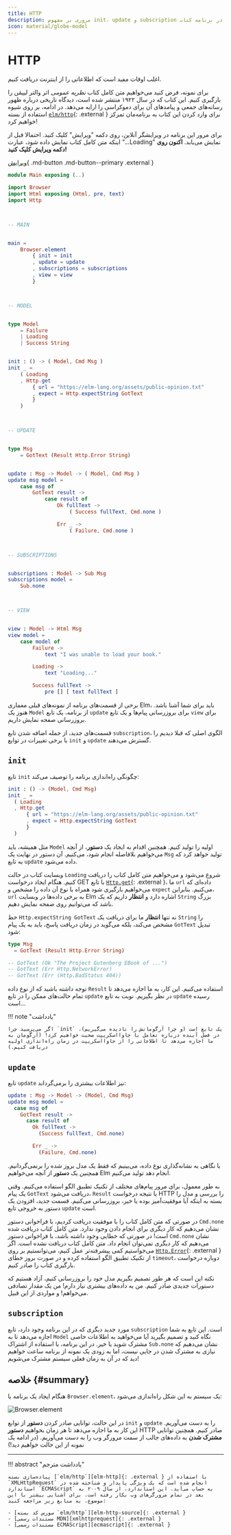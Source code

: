 ```yaml
---
title: HTTP
description: مروری بر مفهوم init، update و subscription در برنامه کتاب
icon: material/globe-model
---
```


# HTTP

اغلب اوقات مفید است که اطلاعاتی را از اینترنت دریافت کنیم.

برای نمونه، فرض کنید می‌خواهیم متن کامل کتاب _نظریه عمومی_ اثر والتر لیپمَن را بارگیری کنیم. این کتاب که در سال ۱۹۲۲ منتشر شده است، دیدگاه تاریخی درباره ظهور رسانه‌های جمعی و پیامدهای آن برای دموکراسی را ارایه می‌دهد. در ادامه، بر روی شیوه استفاده از بسته [`elm/http`][elm-http]{: .external } برای وارد کردن این کتاب به برنامه‌مان تمرکز خواهیم کرد!

برای مرور این برنامه در ویرایشگر آنلاین، روی دکمه "ویرایش" کلیک کنید. احتمالا قبل از اینکه متن کامل کتاب نمایش داده شود، عبارت "...Loading" نمایش می‌یابد. **اکنون روی دکمه ویرایش کلیک کنید!**

[ویرایش](https://elm-lang.org/examples/book){ .md-button .md-button--primary .external }

```elm linenums="1"
module Main exposing (..)

import Browser
import Html exposing (Html, pre, text)
import Http



-- MAIN


main =
    Browser.element
        { init = init
        , update = update
        , subscriptions = subscriptions
        , view = view
        }



-- MODEL


type Model
    = Failure
    | Loading
    | Success String


init : () -> ( Model, Cmd Msg )
init _ =
    ( Loading
    , Http.get
        { url = "https://elm-lang.org/assets/public-opinion.txt"
        , expect = Http.expectString GotText
        }
    )



-- UPDATE


type Msg
    = GotText (Result Http.Error String)


update : Msg -> Model -> ( Model, Cmd Msg )
update msg model =
    case msg of
        GotText result ->
            case result of
                Ok fullText ->
                    ( Success fullText, Cmd.none )

                Err _ ->
                    ( Failure, Cmd.none )



-- SUBSCRIPTIONS


subscriptions : Model -> Sub Msg
subscriptions model =
    Sub.none



-- VIEW


view : Model -> Html Msg
view model =
    case model of
        Failure ->
            text "I was unable to load your book."

        Loading ->
            text "Loading..."

        Success fullText ->
            pre [] [ text fullText ]
```

برخی از قسمت‌های برنامه از نمونه‌های قبلی معماری Elm، باید برای شما آشنا باشد. هنوز یک `Model` از برنامه‌، یک تابع `update` برای بروزرسانی پیام‌ها و یک تابع `view` برای بروزرسانی صفحه نمایش داریم.

قسمت‌های جدید، از جمله اضافه شدن تابع `subscription`، الگوی اصلی که قبلا دیدیم را با برخی تغییرات در توابع `init` و `update` گسترش می‌دهند.

## `init`

تابع `init` چگونگی راه‌اندازی برنامه را توصیف می‌کند:

```elm
init : () -> (Model, Cmd Msg)
init _ =
  ( Loading
  , Http.get
      { url = "https://elm-lang.org/assets/public-opinion.txt"
      , expect = Http.expectString GotText
      }
  )
```

مثل همیشه، باید `Model` اولیه را تولید کنیم. همچنین اقدام به ایجاد یک **دستور**، از آنچه می‌خواهیم بلافاصله انجام شود، می‌کنیم. آن دستور در نهایت یک `Msg` تولید خواهد کرد که به تابع `update` داده می‌شود.

وبسایت کتاب در حالت `Loading` شروع می‌شود و می‌خواهیم متن کامل کتاب را دریافت کنیم. هنگام ایجاد درخواست GET با تابع [`Http.get`][http.get]{: .external }، ما `url` داده‌ای که می‌خواهیم بارگیری شود همراه با نوع آن داده را مشخص و `expect` می‌کنیم. بنابراین، `url` به برخی داده‌ها در وبسایت Elm اشاره دارد و **انتظار** داریم که یک `String` بزرگ باشد که می‌توانیم روی صفحه نمایش دهیم.

خط `Http.expectString GotText` نه تنها **انتظار** ما برای دریافت یک `String` را مشخص می‌کند، بلکه می‌گوید در زمان دریافت پاسخ، باید به یک پیام `GotText` تبدیل شود:

```elm
type Msg
  = GotText (Result Http.Error String)

-- GotText (Ok "The Project Gutenberg EBook of ...")
-- GotText (Err Http.NetworkError)
-- GotText (Err (Http.BadStatus 404))
```

توجه داشته باشید که از نوع داده `Result` استفاده می‌کنیم. این کار، به ما اجازه می‌دهد تا تمام حالت‌های ممکن را در تابع `update` در نظر بگیریم. نوبت به تابع `update` رسیده است...

!!! note "یادداشت"

	اگر می‌پرسید چرا `init` یک تابع است (و چرا آرگومانش را نادیده می‌گیریم)، در فصل آینده درباره تعامل با جاوااسکریپت صحبت خواهیم کرد! (آرگومان به ما اجازه می‌دهد تا اطلاعاتی را از جاوااسکریپت در زمان راه‌اندازی اولیه دریافت کنیم.)

## `update`

تابع `update` نیز اطلاعات بیشتری را برمی‌گرداند:

```elm
update : Msg -> Model -> (Model, Cmd Msg)
update msg model =
  case msg of
    GotText result ->
      case result of
        Ok fullText ->
          (Success fullText, Cmd.none)

        Err _ ->
          (Failure, Cmd.none)
```

با نگاهی به نشانه‌گذاری نوع داده، می‌بینیم که فقط یک مدل بروز شده را برنمی‌گردانیم. _همچنین_ یک **دستور** از آنچه می‌خواهیم Elm انجام دهد تولید می‌کنیم.

به طور معمول، برای مرور پیام‌های مختلف از تکنیک تطبیق الگو استفاده می‌کنیم. وقتی یک پیام `GotText` دریافت می‌شود، `Result` یا نتیجه درخواست HTTP را بررسی و مدل را بسته به اینکه آیا موفقیت‌آمیز بوده یا خیر، بروزرسانی می‌کنیم. قسمت جدید، افزودن یک دستور به خروجی تابع `update` است.

در صورتی که متن کامل کتاب را با موفقیت دریافت کردیم، با فراخوانی دستور `Cmd.none` نشان می‌دهیم که کار دیگری برای انجام دادن وجود ندارد. متن کامل کتاب دریافت شده است! در صورتی که خطایی وجود داشته باشد، با فراخوانی دستور `Cmd.none` نشان می‌دهیم که کار دیگری نمی‌توان انجام داد. متن کامل کتاب دریافت نشده است. اگر می‌خواستیم کمی پیشرفته‌تر عمل کنیم، می‌توانستیم بر روی [`Http.Error`][http.error]{: .external } از تکنیک تطبیق الگو استفاده کرده و در صورت بروز خطای `timeout`، دوباره درخواست بارگیری کتاب را صادر کنیم.

نکته این است که هر طور تصمیم بگیریم مدل خود را بروزرسانی کنیم، آزاد هستیم که دستورات جدیدی صادر کنیم. من به داده‌های بیشتری نیاز دارم! من یک مقدار تصادفی می‌خواهم! و مواردی از این قبیل.

## `subscription`

مورد جدید دیگری که در این برنامه وجود دارد، تابع `subscription` است. این تابع به شما اجازه می‌دهد تا به `Model` نگاه کنید و تصمیم بگیرید آیا می‌خواهید به اطلاعات خاصی مشترک شوید یا خیر. در این برنامه، با استفاده از اشتراک `Sub.none` نشان می‌دهیم که نیازی به مشترک شدن در جایی نیست، اما به زودی یک نمونه از برنامه ساعت خواهیم دید که در آن به زمان فعلی سیستم مشترک می‌شویم!

## خلاصه {#summary}

هنگام ایجاد یک برنامه با `Browser.element`، یک سیستم به این شکل راه‌اندازی می‌شود:

![Browser.element](../assets/diagrams/element.svg)

در این حالت، توانایی صادر کردن **دستور** از توابع `init` و `update` را به دست می‌آوریم. این کار به ما اجازه می‌دهد تا هر زمان بخواهیم **دستور** HTTP صادر کنیم. همچنین توانایی **مشترک شدن** به داده‌های جالب از سمت مرورگر وب را به دست می‌آوریم. (در ادامه یک نمونه از این حالت خواهیم دید!)

***

!!! abstract "یادداشت مترجم"

	پیاده‌سازی بسته [`elm/http`][elm-http]{: .external } با استفاده از `XMLHttpRequest` انجام شده است که یک ویژگی پایدار و شناخته شده در استاندارد `ECMAScript` به حساب می‌آید. این استاندارد، از سال ۲۰۰۹ به بعد در تمام مرورگرهای وب بکار رفته است. برای آشنایی بیشتر با این موضوع، به منابع زیر مراجعه کنید:

	- [سورس کد بسته `elm/http`][elm-http-source]{: .external }
	- [مستندات رسمی MDN][xmlhttprequest]{: .external }
	- [مستندات رسمی ECMAScript][ecmascript]{: .external }

[elm-http]: https://package.elm-lang.org/packages/elm/http/latest
[http.get]: https://package.elm-lang.org/packages/elm/http/latest/Http#get
[http.error]: https://package.elm-lang.org/packages/elm/http/latest/Http#Error
[elm-http-source]: https://github.com/elm/http/tree/2.0.0
[xmlhttprequest]: https://developer.mozilla.org/en-US/docs/Web/API/XMLHttpRequest
[ecmascript]: https://262.ecma-international.org/5.1